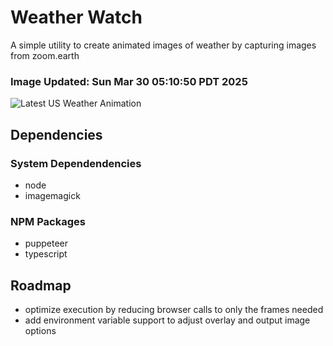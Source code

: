 # Weather Watch

A simple utility to create animated images of weather by capturing images from zoom.earth

### Image Updated: Sun Mar 30 05:10:50 PDT 2025

![Latest US Weather Animation](animations/2025-03-30.webp)

## Dependencies
### System Dependendencies
* node
* imagemagick
### NPM Packages
* puppeteer
* typescript

## Roadmap
* optimize execution by reducing browser calls to only the frames needed
* add environment variable support to adjust overlay and output image options
